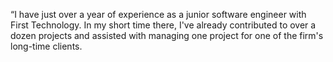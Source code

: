 “I have just over a year of experience as a junior software engineer with First Technology. In my short time there, I've already contributed to over a dozen projects and assisted with managing one project for one of the firm's long-time clients.
